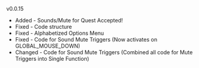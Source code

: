 v0.0.15

- Added - Sounds/Mute for Quest Accepted!
- Fixed - Code structure
- Fixed - Alphabetized Options Menu
- Fixed - Code for Sound Mute Triggers
        (Now activates on GLOBAL_MOUSE_DOWN)
- Changed - Code for Sound Mute Triggers
          (Combined all code for Mute Triggers into Single Function)
